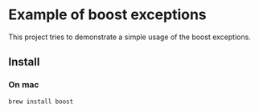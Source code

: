 # Example of boost exceptions

This project tries to demonstrate a simple usage of the boost exceptions.

## Install

### On mac

    brew install boost